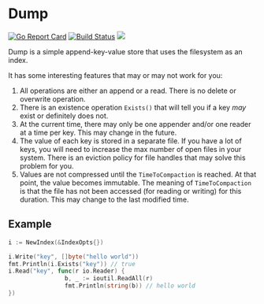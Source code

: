 # Dump

[![Go Report Card](http://goreportcard.com/badge/github.com/michaelbironneau/dump)](https://goreportcard.com/report/github.com/michaelbironneau/dump)
[![Build Status](https://travis-ci.org/michaelbironneau/dump.svg?branch=master)](https://travis-ci.org/michaelbironneau/dump/)
[![](https://godoc.org/github.com/michaelbironneau/dump?status.svg)](http://godoc.org/github.com/michaelbironneau/dump)

Dump is a simple append-key-value store that uses the filesystem as an index.

It has some interesting features that may or may not work for you:

1. All operations are either an append or a read. There is no delete or overwrite operation.
2. There is an existence operation `Exists()` that will tell you if a key *may* exist or definitely does not.
3. At the current time, there may only be one appender and/or one reader at a time per key. This may change in the future.
4. The value of each key is stored in a separate file. If you have a lot of keys, you will need to increase the max number of open files in your system. There is an eviction policy for file handles that may solve this problem for you.
5. Values are not compressed until the `TimeToCompaction` is reached. At that point, the value becomes immutable. The meaning of `TimeToCompaction` is that the file has not been accessed (for reading or writing) for this duration. This may change to the last modified time.

## Example

```go
i := NewIndex(&IndexOpts{})

i.Write("key", []byte("hello world"))
fmt.Println(i.Exists("key")) // true
i.Read("key", func(r io.Reader) {
				b, _ := ioutil.ReadAll(r)
				fmt.Println(string(b)) // hello world
})
```